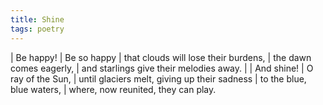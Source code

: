 ```yaml
---
title: Shine
tags: poetry
---
```


| Be happy!
| Be so happy
| that clouds will lose their burdens,
| the dawn comes eagerly,
| and starlings give their melodies away.
|
| And shine!
| O ray of the Sun,
| until glaciers melt, giving up their sadness
| to the blue, blue waters,
| where, now reunited, they can play.
